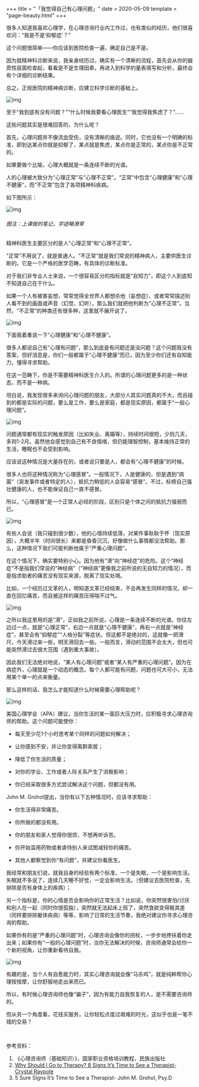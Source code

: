 +++
title = "「我觉得自己有心理问题」"
date = 2020-05-09
template = "page-beauty.html"
+++

​很多人知道我喜欢心理学，在心理咨询行业内工作过，也有类似的经历，他们很喜欢问：“我是不是‘抑郁症’？”

这个问题很简单——你应该到医院检查一遍，确定自己是不是。

因为就精神科诊断来说，我亲身经历过，确实有一个清晰的流程，首先会从你的器质性层面检查起，看看是不是生理因素，再进入到科学的量表填写和分析，最终会有个详细的诊断结果。

总之，正规医院的精神病诊断，应建立科学诊断的基础上。

![img](https://linxz-aliyun.oss-cn-shenzhen.aliyuncs.com/images/psycho-problem1.jpg)

至于“我到底有没有问题？”“什么时候我要看心理医生”“我觉得我焦虑了？”……

这些问题其实是很难回答的，为什么呢？

首先，心理问题并不像流血受伤，没有清晰的痕迹。同时，它也没有一个明确的标准，即到达某点你就是抑郁了，某点就是焦虑，某点你是正常的，某点你是不正常的。

如果要做个比喻，心理大概就是一条连续不断的光谱。

人的心理被大致分为“心理正常”与“心理不正常”。“正常”中包含“心理健康”和“心理不健康”，而“不正常”包含了各项精神科疾病。

如下图所示：

![img](https://linxz-aliyun.oss-cn-shenzhen.aliyuncs.com/images/psycho-problem2.jpg)
###### 图注：上课做的笔记，字迹略潦草


精神科医生主要区分的是人“心理正常”和“心理不正常”。

“正常”不用说了，就是普通人。“不正常”就是我们常说的精神病人，主要供医生诊断的。它是一个严格的医学范畴，有具体的诊断标准。

对于我们非专业人士来说，一个很容易区分的指标就是“自知力”，即这个人到底知不知道自己在干什么。

如果一个人有被害妄想，常常觉得全世界人都想杀他（妄想症）、或者常常描述别人看不到的画面或声音（幻觉、幻听），那么我们就把他判断为“心理不正常”。当然，“不正常”的种类还有很多种，这里就不展开说了。

![img](https://linxz-aliyun.oss-cn-shenzhen.aliyuncs.com/images/psycho-problem3.jpg)

下面我着重说一下“心理健康”和“心理不健康”。

很多人都说自己有“心理有问题”，那么到底是有问题还是没问题？这个问题我没有答案，但好消息是，你们一般都属于“心理不健康”而已，因为至少你们还有自知能力，懂得寻求帮助。

在这一范畴下，你是不需要精神科医生介入的。所谓的心理问题更多的是一种状态，而不是一种病。

坦白说，我发现很多来询问心理问题的朋友，大部分人其实问题真的不大，而且碰到的都是实际的问题，要么是工作，要么是家庭，都是现实原因，都属于“一般心理问题”。

![img](https://linxz-aliyun.oss-cn-shenzhen.aliyuncs.com/images/psycho-problem4.jpg)

问题通常都有现实的触发原因（比如失业、离婚等），持续时间很短，少则几天，多则1-2月。虽然他会感觉到自己有不良情绪，但仍能理智控制，基本维持正常的生活，睡眠也不会受到影响。

应该说这种情况是大量存在的，或者说只要是人，都会有“心理不健康”的时候。

很多人也将这种情况称为“心理感冒”。一般情况下，人是健康的，但是遇到“病菌”（突发事件或者特定的人），抵抗力稍低的人会容易“感冒”。不过，标榜自己强壮健康的人，也不能保证自己一直不感冒。

所以，“心理感冒”是一个正常人必经的阶段，区别只是个体之间的抵抗力强弱而已。

![img](https://linxz-aliyun.oss-cn-shenzhen.aliyuncs.com/images/psycho-problem5.jpg)

有些人会说（我只碰到很少数），他的心情持续低落，对某件事耿耿于怀（现实原因），大概半年（时间很长）来都是昏昏沉沉，好像做什么事情都没法帮助。那么，这种情况下我们可能判断他属于“严重心理问题”。

在这个情况下，确实要特别小心。因为他有“滑”向“神经症”的危险。这个“神经症”不是指我们常说的“神经病”（“神经病”更像我之前所说的无自知力的情况），而是指求助者的痛苦没有现实来源，脱离了现实处境。

比如，一个经历过文革的人，明知道文革已经结束，不会再发生同样的情况，却一直在回忆痛苦，而且被这样的痛苦压得喘不过气。

![img](https://linxz-aliyun.oss-cn-shenzhen.aliyuncs.com/images/psycho-problem6.jpg)

之所以我这里用的是“滑”，正如我之前所说，心理是一条连续不断的光谱。你往左边过一点，就是“心理正常”，右边一点就是“心理不健康”，再右一点就是“神经症”，甚至会有“抑郁症”“人格分裂”等症状。但这都不是绝对的，这就像一把滑尺，今天滑过来一些，明天滑回去一些。一般而言，滑动的范围不会太大，但也可能突然滑过去很大范围（遇到重大事故）。

因此我们无法绝对地说，“某人有心理问题”或者“某人有严重的心理问题”。因为在病症外，心理就是一个动态的概念。每个人都可能有问题，问题也可大可小，无法用某个单一的点来衡量。

那么这样的话，我怎么才能知道什么时候需要心理帮助呢？

![img](https://linxz-aliyun.oss-cn-shenzhen.aliyuncs.com/images/psycho-problem7.jpg)

美国心理学会（APA）建议，当你生活的某一面巨大压力时，应积极寻求心理咨询师的帮助。这个问题可能使你：

- 每天至少花1个小时思考某个同样的问题如何解决；

- 让你感到不安，并让你变得离群索居；

- 降低了你生活的质量；

- 对你的学业、工作或者人际关系产生了消极影响；

- 你已经采取很多方式尝试解决这个问题，但都没有用。

John M. Grohol提出，当你有以下五种情况时，应该寻求帮助：

- 你生活得非常痛苦。

- 你所做的都没有用。

- 你的朋友和家人觉得你很烦，不想再听诉苦。

- 你开始滥用药物或者虐待别人来试图减轻你的痛苦。

- 其他人都察觉到你“有问题”，并建议你看医生。


我经常和朋友们说，就我自身的经验有两个标准，一个是失眠，一个是影响生活。 失眠就不多说了，连续几天睡不好觉，一定会影响生活。（但建议去医院检查，先排除是否有身体上的疾病）；

另一个指标是，你的心情是否会影响你的正常生活？比如说，你突然很害怕/讨厌和别人在一起（同时你很孤独），突然就无法起床上班了，突然食欲变得极其差（同样要排除躯体疾病）等等，影响了日常的生活节奏，我绝对建议你寻求心理咨询的帮助。

如果你有的是“严重的心理问题”时，心理咨询会像你的拐杖，一步步地搀扶着你走出来；如果你有“一般的心理问题”时，当你无法解决的时候，咨询师通常会给你一个新的视角，让你重新看待自我。

![img](https://linxz-aliyun.oss-cn-shenzhen.aliyuncs.com/images/psycho-problem8.jpg)

有趣的是，当个人有自愈能力时，其实心理咨询就会像“马杀鸡”，就是纯粹帮你心理按按摩，让你舒服地走出来而已。

所以，有时候心理咨询师也像“骗子”，因为有能力自我恢复的人，是不需要咨询师的。

但从另一个角度看，花钱买服务，让你轻松点度过艰难的时光，这似乎也是一笔不错的交易？

<br>

参考资料：
1. 《心理咨询师（基础知识）》，国家职业资格培训教程，民族出版社
2. [Why Should I Go to Therapy? 8 Signs It’s Time to See a Therapist-Crystal Raypole](https://www.goodtherapy.org/blog/why-should-i-go-to-therapy-8-signs-its-time-to-see-a-therapist-0118197)
3. 5 Sure Signs It’s Time to See a Therapist- John M. Grohol, Psy.D